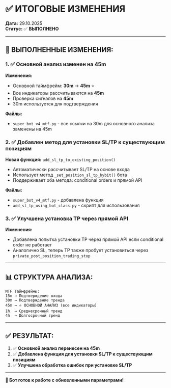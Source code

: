 # ✅ ИТОГОВЫЕ ИЗМЕНЕНИЯ

**Дата:** 29.10.2025  
**Статус:** ✅ **ВЫПОЛНЕНО**

---

## 🎯 **ВЫПОЛНЕННЫЕ ИЗМЕНЕНИЯ:**

### **1. ✅ Основной анализ изменен на 45m**

**Изменения:**
- Основной таймфрейм: **30m** → **45m** ⭐
- Все индикаторы рассчитываются на **45m**
- Проверка сигналов на **45m**
- 30m используется для подтверждения

**Файлы:**
- `super_bot_v4_mtf.py` - все ссылки на 30m для основного анализа заменены на 45m

### **2. ✅ Добавлен метод для установки SL/TP к существующим позициям**

**Новая функция:** `add_sl_tp_to_existing_position()`

- Автоматически рассчитывает SL/TP на основе входа
- Использует метод `_set_position_sl_tp_bybit()` бота
- Поддерживает оба метода: conditional orders и прямой API

**Файлы:**
- `super_bot_v4_mtf.py` - добавлена функция
- `add_sl_tp_using_bot_class.py` - скрипт для использования

### **3. ✅ Улучшена установка TP через прямой API**

**Изменения:**
- Добавлена попытка установки TP через прямой API если conditional order не работает
- Аналогично SL, теперь TP также пробует установиться через `private_post_position_trading_stop`

---

## 📊 **СТРУКТУРА АНАЛИЗА:**

```
MTF Таймфреймы:
15m → Подтверждение входа
30m → Подтверждение тренда
45m → ⭐ ОСНОВНОЙ АНАЛИЗ (все индикаторы)
1h  → Среднесрочный тренд
4h  → Долгосрочный тренд
```

---

## ✅ **РЕЗУЛЬТАТ:**

1. ✅ **Основной анализ перенесен на 45m**
2. ✅ **Добавлена функция для установки SL/TP к существующим позициям**
3. ✅ **Улучшена обработка ошибок при установке SL/TP**

---

**🎯 Бот готов к работе с обновленными параметрами!**





